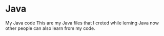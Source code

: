 # Java
My Java code
This are my Java files that I creted while lerning Java now other people can also learn from my code.

